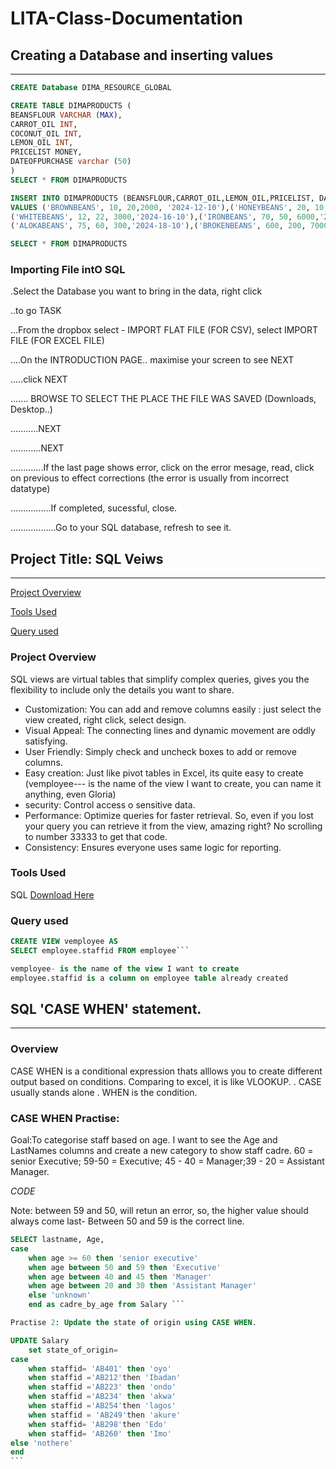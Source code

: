 # LITA-Class-Documentation
## Creating a Database and inserting values
---
```sql
CREATE Database DIMA_RESOURCE_GLOBAL

CREATE TABLE DIMAPRODUCTS (
BEANSFLOUR VARCHAR (MAX),
CARROT_OIL INT,
COCONUT_OIL INT,
LEMON_OIL INT,
PRICELIST MONEY,
DATEOFPURCHASE varchar (50)
)
SELECT * FROM DIMAPRODUCTS

INSERT INTO DIMAPRODUCTS (BEANSFLOUR,CARROT_OIL,LEMON_OIL,PRICELIST, DATEOFPURCHASE) 
VALUES ('BROWNBEANS', 10, 20,2000, '2024-12-10'),('HONEYBEANS', 20, 10, 4000, '2024-14-10'),
('WHITEBEANS', 12, 22, 3000,'2024-16-10'),('IRONBEANS', 70, 50, 6000,'2024-17-10'),
('ALOKABEANS', 75, 60, 300,'2024-18-10'),('BROKENBEANS', 600, 200, 70000,'2024-20-10')

SELECT * FROM DIMAPRODUCTS
```
### Importing File intO SQL
.Select the Database you want to bring in the data, right click 


..to go TASK


...From the dropbox select - IMPORT FLAT FILE (FOR CSV), select IMPORT FILE (FOR EXCEL FILE)


....On the INTRODUCTION PAGE.. maximise your screen to see NEXT


.....click NEXT


....... BROWSE TO SELECT THE PLACE THE FILE WAS SAVED (Downloads, Desktop..)


...........NEXT 


............NEXT


.............If the last page shows error, click on the error mesage, read, click on previous to effect corrections
		(the error is usually from incorrect datatype)

  
................If completed, sucessful, close.


..................Go to your SQL database, refresh to see it.

## Project Title: SQL Veiws
---
[Project Overview](#project-overview)

[Tools Used](#tools-used)

[Query used](#query-used)

### Project Overview
SQL views are virtual tables that simplify complex queries, gives you the flexibility to include only the details you want to share.
-  Customization: You can add and remove columns easily : just select the view created, right click, select design.
-  Visual Appeal: The connecting lines and dynamic movement are oddly satisfying.
-  User Friendly: Simply check and uncheck boxes to add or remove columns.
-  Easy creation: Just like pivot tables in Excel, its quite easy to create
(vemployee--- is the name of the view I want to create, you can name it anything, even Gloria)
-  security: Control access o sensitive data.
-  Performance: Optimize queries for faster retrieval. So, even if you lost your query you can retrieve it from the view, amazing right? No scrolling to number 33333 to get that code.
-  Consistency: Ensures everyone uses same logic for reporting.

### Tools Used
SQL [Download Here](https://www.microsoft.com/en-us/sql-server/sql-server-downloads)
### Query used
```sql
CREATE VIEW vemployee AS
SELECT employee.staffid FROM employee```

vemployee- is the name of the view I want to create
employee.staffid is a column on employee table already created
```

## SQL 'CASE WHEN' statement.
---
### Overview

CASE WHEN is a conditional expression thats alllows you to create different output based on conditions. Comparing to excel, it is like VLOOKUP.
. CASE usually stands alone 
. WHEN is the condition.

### CASE WHEN Practise:
Goal:To categorise staff based on age. I want to see the Age and LastNames columns and create a new category to show staff cadre.
60 = senior Executive; 59-50 = Executive; 45 - 40 = Manager;39 - 20 = Assistant Manager.

*CODE*

Note: between 59 and 50, will retun an error, so, the higher value should always come last- Between 50 and 59 is the correct line.

````SQL
SELECT lastname, Age,
case
	when age >= 60 then 'senior executive'
	when age between 50 and 59 then 'Executive'
	when age between 40 and 45 then 'Manager'
	when age between 20 and 30 then 'Assistant Manager'
	else 'unknown'
	end as cadre_by_age from Salary ```

Practise 2: Update the state of origin using CASE WHEN.

UPDATE Salary
	set state_of_origin=
case 
	when staffid= 'AB401' then 'oyo'
	when staffid ='AB212'then 'Ibadan'
	when staffid ='AB223' then 'ondo'
	when staffid ='AB234' then 'akwa'
	when staffid ='AB254'then 'lagos'
	when staffid = 'AB249'then 'akure'
	when staffid= 'AB298'then 'Edo'
	when staffid= 'AB260' then 'Imo'
else 'nothere'
end
```






